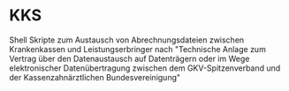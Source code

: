 # KKS
 Shell Skripte zum Austausch von Abrechnungsdateien zwischen Krankenkassen und Leistungserbringer nach "Technische Anlage zum Vertrag über den Datenaustausch auf Datenträgern oder im Wege elektronischer Datenübertragung zwischen dem GKV-Spitzenverband und der Kassenzahnärztlichen Bundesvereinigung" 
